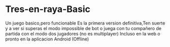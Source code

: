 # Tres-en-raya-Basic
Un juego basico,pero funcionable
Es la primera version definitiva,Ten suerte y a ver si superas el modo impossible de bot
o juega con tu compañero de partida con el modo dos jugadores (no es multiplayer)
Incluso en la web o pronto en la aplicacion Android (Offline)
